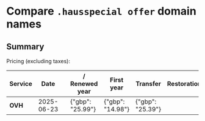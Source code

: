 # Compare `.hausspecial offer` domain names

## Summary

Pricing (excluding taxes):

| Service | Date |  | / Renewed year | First year | Transfer | Restoration |
|--|--|--|--|--|--|--|
| **OVH** | 2025-06-23 |  | {"gbp": "25.99"} | {"gbp": "14.98"} | {"gbp": "25.39"} |  |

